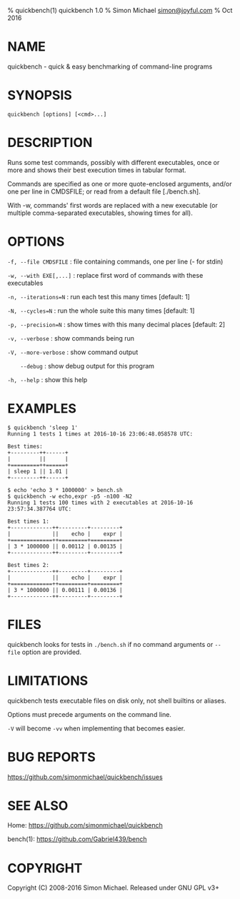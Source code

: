 % quickbench(1) quickbench 1.0
% Simon Michael <simon@joyful.com>
% Oct 2016

# NAME

quickbench - quick & easy benchmarking of command-line programs

# SYNOPSIS

`quickbench [options] [<cmd>...]`

# DESCRIPTION

Runs some test commands, possibly with different executables, once or more
and shows their best execution times in tabular format.

Commands are specified as one or more quote-enclosed arguments,
and/or one per line in CMDSFILE; or read from a default file [./bench.sh].

With -w, commands' first words are replaced with a new executable
(or multiple comma-separated executables, showing times for all).

# OPTIONS

`-f, --file CMDSFILE`
: file containing commands, one per line (- for stdin)

`-w, --with EXE[,...]`
: replace first word of commands with these executables

`-n, --iterations=N`
: run each test this many times [default: 1]

`-N, --cycles=N`
: run the whole suite this many times [default: 1]

`-p, --precision=N`
: show times with this many decimal places [default: 2]

`-v, --verbose`
: show commands being run

`-V, --more-verbose`
: show command output

`    --debug`
: show debug output for this program

`-h, --help`
: show this help

# EXAMPLES

```
$ quickbench 'sleep 1'
Running 1 tests 1 times at 2016-10-16 23:06:48.058578 UTC:

Best times:
+---------++------+
|         ||      |
+=========++======+
| sleep 1 || 1.01 |
+---------++------+
```
```
$ echo 'echo 3 * 1000000' > bench.sh
$ quickbench -w echo,expr -p5 -n100 -N2
Running 1 tests 100 times with 2 executables at 2016-10-16 23:57:34.387764 UTC:

Best times 1:
+-------------++---------+---------+
|             ||    echo |    expr |
+=============++=========+=========+
| 3 * 1000000 || 0.00112 | 0.00135 |
+-------------++---------+---------+

Best times 2:
+-------------++---------+---------+
|             ||    echo |    expr |
+=============++=========+=========+
| 3 * 1000000 || 0.00111 | 0.00136 |
+-------------++---------+---------+
```

# FILES

quickbench looks for tests in `./bench.sh` if no command arguments or
`--file` option are provided.

# LIMITATIONS

quickbench tests executable files on disk only, not shell builtins or aliases.

Options must precede arguments on the command line.

`-V` will become `-vv` when implementing that becomes easier.

# BUG REPORTS
 
https://github.com/simonmichael/quickbench/issues

# SEE ALSO

Home: https://github.com/simonmichael/quickbench

bench(1): https://github.com/Gabriel439/bench

# COPYRIGHT

Copyright (C) 2008-2016 Simon Michael.
Released under GNU GPL v3+
